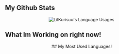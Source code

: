 ## My Github Stats
<p align="center">
<img align="center" src="https://github-readme-stats.vercel.app/api?username=LilKurisuu&show_icons=true&theme=dark" alt="LilKurisuu's Language Usages">
</p>

## What Im Working on right now!
<p align="center"
[![ReadMe Card](https://github-readme-stats.vercel.app/api/pin/?username=LilKurisuu&repo=BLACKOUT&theme=dark)](https://github.com/LilKurisuu/BLACKOUT)
</p>
## My Most Used Languages!
<p align="center"
[![Top Langs](https://github-readme-stats.vercel.app/api/top-langs/?username=LilKurisuu&langs_count=8&theme=dark)](https://github.com/anuraghazra/github-readme-stats)
</p>

